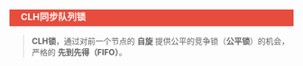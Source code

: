 <h3 style="padding-bottom:6px; padding-left:20px; color:#ffffff; background-color:#E74C3C;">CLH同步队列锁</h3>

> **CLH锁**，通过对前一个节点的 **自旋** 提供公平的竞争锁（**公平锁**）的机会，严格的 **先到先得（FIFO）**。

